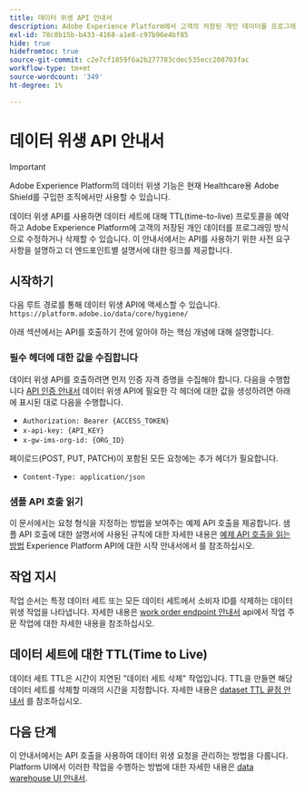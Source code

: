 ```yaml
---
title: 데이터 위생 API 안내서
description: Adobe Experience Platform에서 고객의 저장된 개인 데이터를 프로그래밍 방식으로 수정하거나 삭제하는 방법을 알아봅니다.
exl-id: 78c8b15b-b433-4168-a1e8-c97b96e4bf85
hide: true
hidefromtoc: true
source-git-commit: c2e7cf1859f6a2b277783cdec535ecc208703fac
workflow-type: tm+mt
source-wordcount: '349'
ht-degree: 1%

---
```


# 데이터 위생 API 안내서

>[!IMPORTANT]
>
>Adobe Experience Platform의 데이터 위생 기능은 현재 Healthcare용 Adobe Shield를 구입한 조직에서만 사용할 수 있습니다.

데이터 위생 API를 사용하면 데이터 세트에 대해 TTL(time-to-live) 프로토콜을 예약하고 Adobe Experience Platform에 고객의 저장된 개인 데이터를 프로그래밍 방식으로 수정하거나 삭제할 수 있습니다. 이 안내서에서는 API를 사용하기 위한 사전 요구 사항을 설명하고 더 엔드포인트별 설명서에 대한 링크를 제공합니다.

## 시작하기

다음 루트 경로를 통해 데이터 위생 API에 액세스할 수 있습니다. `https://platform.adobe.io/data/core/hygiene/`

아래 섹션에서는 API를 호출하기 전에 알아야 하는 핵심 개념에 대해 설명합니다.

### 필수 헤더에 대한 값을 수집합니다

데이터 위생 API를 호출하려면 먼저 인증 자격 증명을 수집해야 합니다. 다음을 수행합니다 [API 인증 안내서](../../landing/api-authentication.md) 데이터 위생 API에 필요한 각 헤더에 대한 값을 생성하려면 아래에 표시된 대로 다음을 수행합니다.

* `Authorization: Bearer {ACCESS_TOKEN}`
* `x-api-key: {API_KEY}`
* `x-gw-ims-org-id: {ORG_ID}`

페이로드(POST, PUT, PATCH)이 포함된 모든 요청에는 추가 헤더가 필요합니다.

* `Content-Type: application/json`

### 샘플 API 호출 읽기

이 문서에서는 요청 형식을 지정하는 방법을 보여주는 예제 API 호출을 제공합니다. 샘플 API 호출에 대한 설명서에 사용된 규칙에 대한 자세한 내용은 [예제 API 호출을 읽는 방법](../../landing/api-guide.md#sample-api) Experience Platform API에 대한 시작 안내서에서 를 참조하십시오.

## 작업 지시

작업 순서는 특정 데이터 세트 또는 모든 데이터 세트에서 소비자 ID를 삭제하는 데이터 위생 작업을 나타냅니다. 자세한 내용은 [work order endpoint 안내서](./workorder.md) api에서 작업 주문 작업에 대한 자세한 내용을 참조하십시오.

## 데이터 세트에 대한 TTL(Time to Live)

데이터 세트 TTL은 시간이 지연된 &quot;데이터 세트 삭제&quot; 작업입니다. TTL을 만들면 해당 데이터 세트를 삭제할 미래의 시간을 지정합니다. 자세한 내용은 [dataset TTL 끝점 안내서](./ttl.md) 를 참조하십시오.

## 다음 단계

이 안내서에서는 API 호출을 사용하여 데이터 위생 요청을 관리하는 방법을 다룹니다. Platform UI에서 이러한 작업을 수행하는 방법에 대한 자세한 내용은 [data warehouse UI 안내서](../ui/overview.md).
